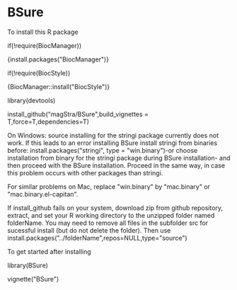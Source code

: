 # BSure

To install this R package

if(!require(BiocManager))

{install.packages("BiocManager")}

if(!require(BiocStyle))

{BiocManager::install("BiocStyle")}

library(devtools)

install_github("magStra/BSure",build_vignettes = T,force=T,dependencies=T)

On Windows: source installing for the stringi package currently does not work. If this leads to an error installing BSure install stringi from binaries before: install.packages("stringi", type = "win.binary")-or choose installation from binary for the stringi package during BSure installation- and then proceed with the BSure installation. Proceed in the same way, in case this problem occurs with other packages than stringi. 

For similar problems on Mac, replace "win.binary" by "mac.binary" or "mac.binary.el-capitan".

If install_github fails on your system, download zip from github repository, extract, and set your R working directory to the unzipped folder named folderName. You may need to remove all files in the subfolder src for sucessful install (but do not delete the folder). 
Then use install.packages("../folderName",repos=NULL,type="source")
 
To get started after installing

library(BSure)

vignette("BSure")
